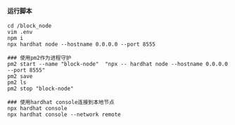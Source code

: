 

#### 运行脚本

```shell
cd /block_node
vim .env
npm i
npx hardhat node --hostname 0.0.0.0 --port 8555
```


```shell
### 使用pm2作为进程守护
pm2 start --name "block-node"  "npx -- hardhat node --hostname 0.0.0.0 --port 8555"
pm2 save
pm2 ls
pm2 stop "block-node"

```

```shell
### 使用hardhat console连接到本地节点
npx hardhat console
npx hardhat console --network remote
```